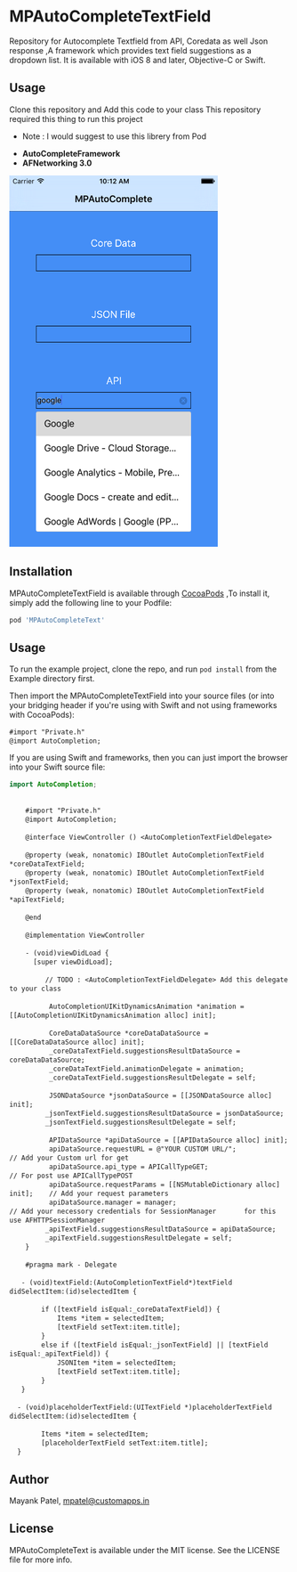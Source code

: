 # MPAutoCompleteTextField

Repository for Autocomplete Textfield from API, Coredata as well Json response ,A framework which provides text field suggestions as a dropdown list. It is available with iOS 8 and later, Objective-C or Swift.

## Usage 

Clone this repository and Add this code to your class
This repository required this thing to run this project 

* Note : I would suggest to use this librery from Pod 
  
 -  **AutoCompleteFramework**
 -  **AFNetworking 3.0**

![Alt][screenshot1]

[screenshot1]:https://github.com/mpatelCAS/MPAutoCompleteText/blob/master/demo.png

## Installation

MPAutoCompleteTextField is available through [CocoaPods](http://cocoapods.org) ,To install it, simply add the following line to your Podfile:

```ruby
pod 'MPAutoCompleteText'
```

## Usage

To run the example project, clone the repo, and run `pod install` from the Example directory first.

Then import the MPAutoCompleteTextField into your source files (or into your bridging header if you're using with Swift and not using frameworks with CocoaPods):

```obj-c
#import "Private.h"
@import AutoCompletion;
```

If you are using Swift and frameworks, then you can just import the browser into your Swift source file:

```swift
import AutoCompletion;
```

```obj-c

    #import "Private.h"  
    @import AutoCompletion;
    
    @interface ViewController () <AutoCompletionTextFieldDelegate>

    @property (weak, nonatomic) IBOutlet AutoCompletionTextField *coreDataTextField;
    @property (weak, nonatomic) IBOutlet AutoCompletionTextField *jsonTextField;
    @property (weak, nonatomic) IBOutlet AutoCompletionTextField *apiTextField;

    @end
    
    @implementation ViewController

    - (void)viewDidLoad {
      [super viewDidLoad];
    
         // TODO : <AutoCompletionTextFieldDelegate> Add this delegate to your class 

          AutoCompletionUIKitDynamicsAnimation *animation = [[AutoCompletionUIKitDynamicsAnimation alloc] init];
    
          CoreDataDataSource *coreDataDataSource = [[CoreDataDataSource alloc] init];
          _coreDataTextField.suggestionsResultDataSource = coreDataDataSource;
          _coreDataTextField.animationDelegate = animation;
          _coreDataTextField.suggestionsResultDelegate = self;
    
          JSONDataSource *jsonDataSource = [[JSONDataSource alloc] init];
         _jsonTextField.suggestionsResultDataSource = jsonDataSource;
         _jsonTextField.suggestionsResultDelegate = self;
    
          APIDataSource *apiDataSource = [[APIDataSource alloc] init];
          apiDataSource.requestURL = @"YOUR CUSTOM URL/";                      // Add your Custom url for get
          apiDataSource.api_type = APICallTypeGET;                             // For post use APICallTypePOST
          apiDataSource.requestParams = [[NSMutableDictionary alloc] init];    // Add your request parameters 
          apiDataSource.manager = manager;                                     // Add your necessory credentials for SessionManager       for this use AFHTTPSessionManager
         _apiTextField.suggestionsResultDataSource = apiDataSource;
         _apiTextField.suggestionsResultDelegate = self;
    }

    #pragma mark - Delegate

   - (void)textField:(AutoCompletionTextField*)textField didSelectItem:(id)selectedItem {
   
        if ([textField isEqual:_coreDataTextField]) {
            Items *item = selectedItem;
            [textField setText:item.title];
        }
        else if ([textField isEqual:_jsonTextField] || [textField isEqual:_apiTextField]) {
            JSONItem *item = selectedItem;
            [textField setText:item.title];
        }
   }

  - (void)placeholderTextField:(UITextField *)placeholderTextField didSelectItem:(id)selectedItem {
  
        Items *item = selectedItem;
        [placeholderTextField setText:item.title];
  }
```

## Author

Mayank Patel, mpatel@customapps.in


## License

MPAutoCompleteText is available under the MIT license. See the LICENSE file for more info.

